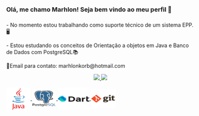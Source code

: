 ### Olá, me chamo Marhlon! Seja bem vindo ao meu perfil 👋

###
<p>- No momento estou trabalhando como suporte técnico de um sistema EPP.🖥️<p/>
<p>- Estou estudando os conceitos de Orientação a objetos em Java e Banco de Dados com PostgreSQL📚<p/>
<p>📧Email para contato: marhlonkorb@hotmail.com<p/>

<div align = "center">
  <a href="https://github.com/marhlonkorb">
  <img height = "180em" src = "https://github-readme-stats.vercel.app/api?username=marhlonkorb&show_icons=true&theme=dark&include_all_commits=true&count_private=true" />
  <img height = "180em" src = "https://github-readme-stats.vercel.app/api/top-langs/?username=marhlonkorb&layout=compact&langs_count=7&theme=dark" />
</div>

  <div style = "display: inline_block"> <br>
  <img align = "center" alt = "java" height = "60" width = "65" src = "https://github.com/devicons/devicon/blob/master/icons/java/java-original-wordmark.svg">  
  <img align = "center" alt = "postgres" height = "45" width = "65" src = "https://github.com/devicons/devicon/blob/master/icons/postgresql/postgresql-original-wordmark.svg">
  <img align = "center" alt = "dart" height = "60" width = "85" src = "https://github.com/devicons/devicon/blob/master/icons/dart/dart-original-wordmark.svg">
  <img align = "center" alt = "git" height = "50" width = "65" src = "https://github.com/devicons/devicon/blob/master/icons/git/git-original-wordmark.svg"/>
</div>
  
 
